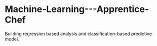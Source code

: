 # Machine-Learning---Apprentice-Chef
Building regression based analysis and classification-based predictive model.
